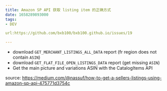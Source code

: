```yaml
---
title: Amazon SP API 获取 listing item 的正确方式
date: 1658289893000
tags:
- DEV

url:https://github.com/bxb100/bxb100.github.io/issues/19

---
```

* download `GET_MERCHANT_LISTINGS_ALL_DATA` report (fr region does not contain `ASIN`)
* download `GET_FLAT_FILE_OPEN_LISTINGS_DATA` report (get missing `ASIN`)
* Get the main picture and variations ASIN with the CatalogItems API


source: https://medium.com/@nassuf/how-to-get-a-sellers-listings-using-amazon-sp-api-475771d3754c